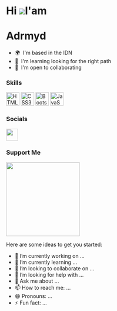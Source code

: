 Hi ![](https://user-images.githubusercontent.com/18350557/176309783-0785949b-9127-417c-8b55-ab5a4333674e.gif)I'am<br/> <br/> Adrmyd
=========================================================================================================================================



* 🌍  I'm based in the IDN
* 🧠  I'm learning looking for the right path
* 🤝  I'm open to collaborating
<!--* ✉️  You can contact me at [andikadirmayuda21@mhs.mdp.ac.id](mailto:andikadirmayuda21@mhs.mdp.ac.id)-->

<!--<a href="https://www.twitter.com/Ngaatau_" target="_blank" rel="noreferrer"><img
src="https://img.shields.io/twitter/follow/Ngaatau_?logo=twitter&style=for-the-badge&color=0891b2&labelColor=000000"
/></a>-->
### Skills


<p align="left">

<a href="https://developer.mozilla.org/en-US/docs/Glossary/HTML5" target="_blank" rel="noreferrer"><img src="https://raw.githubusercontent.com/danielcranney/readme-generator/main/public/icons/skills/html5-colored.svg" width="36" height="36" alt="HTML5" /></a>
<a href="https://www.w3.org/TR/CSS/#css" target="_blank" rel="noreferrer"><img src="https://raw.githubusercontent.com/danielcranney/readme-generator/main/public/icons/skills/css3-colored.svg" width="36" height="36" alt="CSS3" /></a>
<a href="https://getbootstrap.com/" target="_blank" rel="noreferrer"><img src="https://raw.githubusercontent.com/danielcranney/readme-generator/main/public/icons/skills/bootstrap-colored.svg" width="36" height="36" alt="Bootstrap" /></a>
<a href="https://developer.mozilla.org/en-US/docs/Web/JavaScript" target="_blank" rel="noreferrer"><img src="https://raw.githubusercontent.com/danielcranney/readme-generator/main/public/icons/skills/javascript-colored.svg" width="36" height="36" alt="JavaScript" /></a>
</p>


### Socials

<p align="left"> <a href="https://www.github.com/https://github.com/yuda2101" target="_blank" rel="noreferrer"><img src="https://raw.githubusercontent.com/danielcranney/readme-generator/main/public/icons/socials/github.svg" width="32" height="32" /></a> <!--<a href="http://www.instagram.com/adrmyd" target="_blank" rel="noreferrer"><img src="https://raw.githubusercontent.com/danielcranney/readme-generator/main/public/icons/socials/instagram.svg" width="32" height="32" /></a> <a href="https://www.twitter.com/Ngaatau_" target="_blank" rel="noreferrer"><img src="https://raw.githubusercontent.com/danielcranney/readme-generator/main/public/icons/socials/twitter.svg" width="32" height="32" /></a> <a href="https://www.youtube.com/c/https://www.youtube.com/channel/UCyj-b0xxpfRvCd8JMl2x7tQ" target="_blank" rel="noreferrer"><img src="https://raw.githubusercontent.com/danielcranney/readme-generator/main/public/icons/socials/youtube.svg" width="32" height="32" /></a></p>-->

### Support Me

<a href="https://bmc.link/adrmyd"><img src="https://cdn.buymeacoffee.com/buttons/v2/default-yellow.png" width="200" /></a>
<!--
**yuda2101/yuda2101** is a ✨ _special_ ✨ repository because its `README.md` (this file) appears on your GitHub profile.
-->
Here are some ideas to get you started:

- 🔭 I’m currently working on ...
- 🌱 I’m currently learning ...
- 👯 I’m looking to collaborate on ...
- 🤔 I’m looking for help with ...
- 💬 Ask me about ...
- 📫 How to reach me: ...
- 😄 Pronouns: ...
- ⚡ Fun fact: ...


